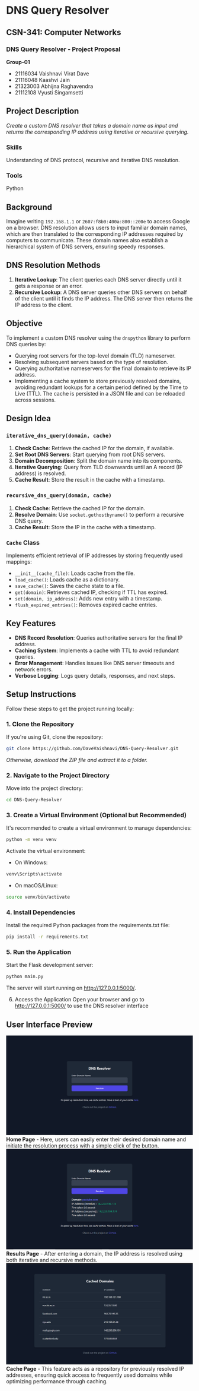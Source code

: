 # DNS Query Resolver

## CSN-341: Computer Networks
### DNS Query Resolver - Project Proposal
**Group-01**

- 21116034 Vaishnavi Virat Dave  
- 21116048 Kaashvi Jain   
- 21323003 Abhijna Raghavendra  
- 21112108 Vyusti Singamsetti  

## Project Description

*Create a custom DNS resolver that takes a domain name as input and returns the corresponding IP address using iterative or recursive querying.*

### Skills
Understanding of DNS protocol, recursive and iterative DNS resolution.

### Tools
Python

## Background

Imagine writing `192.168.1.1` or `2607:f8b0:400a:800::200e` to access Google on a browser. DNS resolution allows users to input familiar domain names, which are then translated to the corresponding IP addresses required by computers to communicate. These domain names also establish a hierarchical system of DNS servers, ensuring speedy responses.

## DNS Resolution Methods

1. **Iterative Lookup**: The client queries each DNS server directly until it gets a response or an error.
2. **Recursive Lookup**: A DNS server queries other DNS servers on behalf of the client until it finds the IP address. The DNS server then returns the IP address to the client.

## Objective

To implement a custom DNS resolver using the `dnspython` library to perform DNS queries by:
- Querying root servers for the top-level domain (TLD) nameserver.
- Resolving subsequent servers based on the type of resolution.
- Querying authoritative nameservers for the final domain to retrieve its IP address.
- Implementing a cache system to store previously resolved domains, avoiding redundant lookups for a certain period defined by the Time to Live (TTL). The cache is persisted in a JSON file and can be reloaded across sessions.

## Design Idea

### `iterative_dns_query(domain, cache)`
1. **Check Cache**: Retrieve the cached IP for the domain, if available.
2. **Set Root DNS Servers**: Start querying from root DNS servers.
3. **Domain Decomposition**: Split the domain name into its components.
4. **Iterative Querying**: Query from TLD downwards until an A record (IP address) is resolved.
5. **Cache Result**: Store the result in the cache with a timestamp.

### `recursive_dns_query(domain, cache)`
1. **Check Cache**: Retrieve the cached IP for the domain.
2. **Resolve Domain**: Use `socket.gethostbyname()` to perform a recursive DNS query.
3. **Cache Result**: Store the IP in the cache with a timestamp.

### `Cache` Class
Implements efficient retrieval of IP addresses by storing frequently used mappings:
- `__init__(cache_file)`: Loads cache from the file.
- `load_cache()`: Loads cache as a dictionary.
- `save_cache()`: Saves the cache state to a file.
- `get(domain)`: Retrieves cached IP, checking if TTL has expired.
- `set(domain, ip_address)`: Adds new entry with a timestamp.
- `flush_expired_entries()`: Removes expired cache entries.

## Key Features

- **DNS Record Resolution**: Queries authoritative servers for the final IP address.
- **Caching System**: Implements a cache with TTL to avoid redundant queries.
- **Error Management**: Handles issues like DNS server timeouts and network errors.
- **Verbose Logging**: Logs query details, responses, and next steps.


## Setup Instructions

Follow these steps to get the project running locally:

### 1. Clone the Repository

If you're using Git, clone the repository:

```bash
git clone https://github.com/DaveVaishnavi/DNS-Query-Resolver.git
```
*Otherwise, download the ZIP file and extract it to a folder.*

### 2. Navigate to the Project Directory
Move into the project directory:

```bash
cd DNS-Query-Resolver
```

### 3. Create a Virtual Environment (Optional but Recommended)

It's recommended to create a virtual environment to manage dependencies:
```bash
python -m venv venv
```
Activate the virtual environment:
- On Windows:
```bash
venv\Scripts\activate
```
- On macOS/Linux:
```bash
source venv/bin/activate
```
### 4. Install Dependencies

Install the required Python packages from the requirements.txt file:

```bash
pip install -r requirements.txt
```
### 5. Run the Application

Start the Flask development server:

```bash
python main.py
```
The server will start running on http://127.0.0.1:5000/.

6. Access the Application
Open your browser and go to http://127.0.0.1:5000/ to use the DNS resolver interface

## User Interface Preview

![index](assets/index.png)
**Home Page** - Here, users can easily enter their desired domain name and initiate the resolution process with a simple click of the button.
![resolved](assets/resolved.png)
**Results Page** - After entering a domain, the IP address is resolved using both iterative and recursive methods.
![cache](assets/cache.png)
**Cache Page** - This feature acts as a repository for previously resolved IP addresses, ensuring quick access to frequently used domains while optimizing performance through caching.